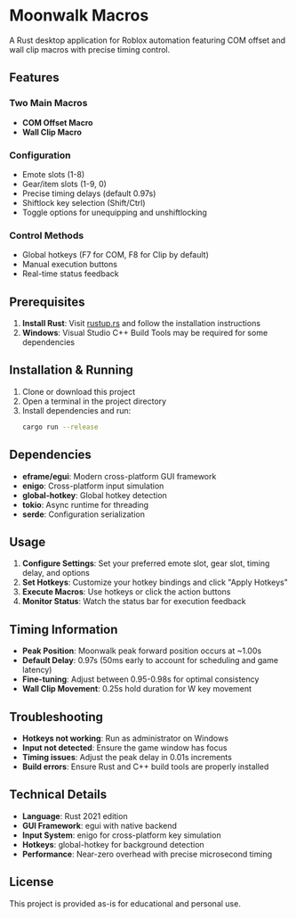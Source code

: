 # Moonwalk Macros

A Rust desktop application for Roblox automation featuring COM offset and wall clip macros with precise timing control.

## Features

### Two Main Macros
- **COM Offset Macro**
- **Wall Clip Macro**
### Configuration
- Emote slots (1-8)
- Gear/item slots (1-9, 0) 
- Precise timing delays (default 0.97s)
- Shiftlock key selection (Shift/Ctrl)
- Toggle options for unequipping and unshiftlocking

### Control Methods
- Global hotkeys (F7 for COM, F8 for Clip by default)
- Manual execution buttons
- Real-time status feedback

## Prerequisites

1. **Install Rust**: Visit [rustup.rs](https://rustup.rs/) and follow the installation instructions
2. **Windows**: Visual Studio C++ Build Tools may be required for some dependencies

## Installation & Running

1. Clone or download this project
2. Open a terminal in the project directory
3. Install dependencies and run:
   ```bash
   cargo run --release
   ```

## Dependencies

- **eframe/egui**: Modern cross-platform GUI framework
- **enigo**: Cross-platform input simulation
- **global-hotkey**: Global hotkey detection
- **tokio**: Async runtime for threading
- **serde**: Configuration serialization

## Usage

1. **Configure Settings**: Set your preferred emote slot, gear slot, timing delay, and options
2. **Set Hotkeys**: Customize your hotkey bindings and click "Apply Hotkeys"
3. **Execute Macros**: Use hotkeys or click the action buttons
4. **Monitor Status**: Watch the status bar for execution feedback

## Timing Information

- **Peak Position**: Moonwalk peak forward position occurs at ~1.00s
- **Default Delay**: 0.97s (50ms early to account for scheduling and game latency)  
- **Fine-tuning**: Adjust between 0.95-0.98s for optimal consistency
- **Wall Clip Movement**: 0.25s hold duration for W key movement

## Troubleshooting

- **Hotkeys not working**: Run as administrator on Windows
- **Input not detected**: Ensure the game window has focus
- **Timing issues**: Adjust the peak delay in 0.01s increments
- **Build errors**: Ensure Rust and C++ build tools are properly installed

## Technical Details

- **Language**: Rust 2021 edition
- **GUI Framework**: egui with native backend
- **Input System**: enigo for cross-platform key simulation
- **Hotkeys**: global-hotkey for background detection
- **Performance**: Near-zero overhead with precise microsecond timing

## License

This project is provided as-is for educational and personal use.
